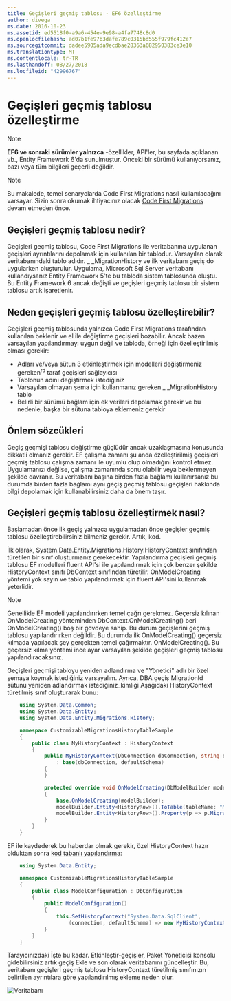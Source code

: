 ```yaml
---
title: Geçişleri geçmiş tablosu - EF6 özelleştirme
author: divega
ms.date: 2016-10-23
ms.assetid: ed5518f0-a9a6-454e-9e98-a4fa7748c8d0
ms.openlocfilehash: ad07b1fe97b3dafe789c0315bd555f979fc412e7
ms.sourcegitcommit: dadee5905ada9ecdbae28363a682950383ce3e10
ms.translationtype: MT
ms.contentlocale: tr-TR
ms.lasthandoff: 08/27/2018
ms.locfileid: "42996767"
---
```

# <a name="customizing-the-migrations-history-table"></a>Geçişleri geçmiş tablosu özelleştirme
> [!NOTE]
> **EF6 ve sonraki sürümler yalnızca** -özellikler, API'ler, bu sayfada açıklanan vb., Entity Framework 6'da sunulmuştur. Önceki bir sürümü kullanıyorsanız, bazı veya tüm bilgileri geçerli değildir.

> [!NOTE]
> Bu makalede, temel senaryolarda Code First Migrations nasıl kullanılacağını varsayar. Sizin sonra okumak ihtiyacınız olacak [Code First Migrations](~/ef6/modeling/code-first/migrations/index.md) devam etmeden önce.

## <a name="what-is-migrations-history-table"></a>Geçişleri geçmiş tablosu nedir?

Geçişleri geçmiş tablosu, Code First Migrations ile veritabanına uygulanan geçişleri ayrıntılarını depolamak için kullanılan bir tablodur. Varsayılan olarak veritabanındaki tablo adıdır. \_ \_MigrationHistory ve ilk veritabanı geçiş do uygularken oluşturulur. Uygulama, Microsoft Sql Server veritabanı kullandıysanız Entity Framework 5'te bu tabloda sistem tablosunda oluştu. Bu Entity Framework 6 ancak değişti ve geçişleri geçmiş tablosu bir sistem tablosu artık işaretlenir.

## <a name="why-customize-migrations-history-table"></a>Neden geçişleri geçmiş tablosu özelleştirebilir?

Geçişleri geçmiş tablosunda yalnızca Code First Migrations tarafından kullanılan beklenir ve el ile değiştirme geçişleri bozabilir. Ancak bazen varsayılan yapılandırmayı uygun değil ve tabloda, örneği için özelleştirilmiş olması gerekir:

-   Adları ve/veya sütun 3 etkinleştirmek için modelleri değiştirmeniz gereken<sup>rd</sup> taraf geçişleri sağlayıcısı
-   Tablonun adını değiştirmek istediğiniz
-   Varsayılan olmayan şema için kullanmanız gereken \_ \_MigrationHistory tablo
-   Belirli bir sürümü bağlam için ek verileri depolamak gerekir ve bu nedenle, başka bir sütuna tabloya eklemeniz gerekir

## <a name="words-of-precaution"></a>Önlem sözcükleri

Geçiş geçmişi tablosu değiştirme güçlüdür ancak uzaklaşmasına konusunda dikkatli olmanız gerekir. EF çalışma zamanı şu anda özelleştirilmiş geçişleri geçmiş tablosu çalışma zamanı ile uyumlu olup olmadığını kontrol etmez. Uygulamanızı değilse, çalışma zamanında sonu olabilir veya beklenmeyen şekilde davranır. Bu veritabanı başına birden fazla bağlamı kullanırsanız bu durumda birden fazla bağlamı aynı geçiş geçmiş tablosu geçişleri hakkında bilgi depolamak için kullanabilirsiniz daha da önem taşır.

## <a name="how-to-customize-migrations-history-table"></a>Geçişleri geçmiş tablosu özelleştirmek nasıl?

Başlamadan önce ilk geçiş yalnızca uygulamadan önce geçişler geçmiş tablosu özelleştirebilirsiniz bilmeniz gerekir. Artık, kod.

İlk olarak, System.Data.Entity.Migrations.History.HistoryContext sınıfından türetilen bir sınıf oluşturmanız gerekecektir. Yapılandırma geçişleri geçmiş tablosu EF modelleri fluent API'si ile yapılandırmak için çok benzer şekilde HistoryContext sınıfı DbContext sınıfından türetilir. OnModelCreating yöntemi yok sayın ve tablo yapılandırmak için fluent API'sini kullanmak yeterlidir.

>[!NOTE]
> Genellikle EF modeli yapılandırırken temel çağrı gerekmez. Geçersiz kılınan OnModelCreating yönteminden DbContext.OnModelCreating() beri OnModelCreating() boş bir gövdeye sahip. Bu durum geçişlerini geçmiş tablosu yapılandırırken değildir. Bu durumda ilk OnModelCreating() geçersiz kılmada yapılacak şey gerçekten temel çağırmaktır. OnModelCreating(). Bu geçersiz kılma yöntemi ince ayar varsayılan şekilde geçişleri geçmiş tablosu yapılandıracaksınız.

Geçişleri geçmişi tabloyu yeniden adlandırma ve "Yönetici" adlı bir özel şemaya koymak istediğiniz varsayalım. Ayrıca, DBA geçiş MigrationId sütunu yeniden adlandırmak istediğiniz\_kimliği  Aşağıdaki HistoryContext türetilmiş sınıf oluşturarak bunu:

``` csharp
    using System.Data.Common;
    using System.Data.Entity;
    using System.Data.Entity.Migrations.History;

    namespace CustomizableMigrationsHistoryTableSample
    {
        public class MyHistoryContext : HistoryContext
        {
            public MyHistoryContext(DbConnection dbConnection, string defaultSchema)
                : base(dbConnection, defaultSchema)
            {
            }

            protected override void OnModelCreating(DbModelBuilder modelBuilder)
            {
                base.OnModelCreating(modelBuilder);
                modelBuilder.Entity<HistoryRow>().ToTable(tableName: "MigrationHistory", schemaName: "admin");
                modelBuilder.Entity<HistoryRow>().Property(p => p.MigrationId).HasColumnName("Migration_ID");
            }
        }
    }
```

EF ile kaydederek bu haberdar olmak gerekir, özel HistoryContext hazır olduktan sonra [kod tabanlı yapılandırma](http://msdn.com/data/jj680699):

``` csharp
    using System.Data.Entity;

    namespace CustomizableMigrationsHistoryTableSample
    {
        public class ModelConfiguration : DbConfiguration
        {
            public ModelConfiguration()
            {
                this.SetHistoryContext("System.Data.SqlClient",
                    (connection, defaultSchema) => new MyHistoryContext(connection, defaultSchema));
            }
        }
    }
```

Tarayıcınızdaki İşte bu kadar. Etkinleştir-geçişler, Paket Yöneticisi konsolu gidebilirsiniz artık geçiş Ekle ve son olarak veritabanını güncelleştir. Bu, veritabanı geçişleri geçmiş tablosu HistoryContext türetilmiş sınıfınızın belirtilen ayrıntılara göre yapılandırılmış ekleme neden olur.

![Veritabanı](~/ef6/media/database.png)
